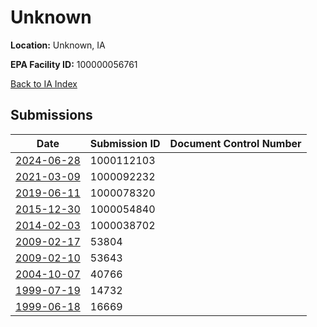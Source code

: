 # Unknown

**Location:** Unknown, IA

**EPA Facility ID:** 100000056761

[Back to IA Index](../../index.md)

## Submissions

| Date | Submission ID | Document Control Number |
|------|--------------|-------------------------|
| [2024-06-28](submissions/1000112103.md) | 1000112103 |  |
| [2021-03-09](submissions/1000092232.md) | 1000092232 |  |
| [2019-06-11](submissions/1000078320.md) | 1000078320 |  |
| [2015-12-30](submissions/1000054840.md) | 1000054840 |  |
| [2014-02-03](submissions/1000038702.md) | 1000038702 |  |
| [2009-02-17](submissions/53804.md) | 53804 |  |
| [2009-02-10](submissions/53643.md) | 53643 |  |
| [2004-10-07](submissions/40766.md) | 40766 |  |
| [1999-07-19](submissions/14732.md) | 14732 |  |
| [1999-06-18](submissions/16669.md) | 16669 |  |
